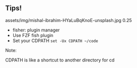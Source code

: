 ## Tips!

<backgroundimage>assets/img/mishal-ibrahim-HYaLuBqKnoE-unsplash.jpg</backgroundimage>
<backgroundimageopacity>0.25</backgroundimageopacity>

+ fisher: plugin manager
+ Use FZF fish plugin
+ Set your CDPATH `set -Ux CDPATH ~/code`

Note:

CDPATH is like a shortcut to another directory for cd
